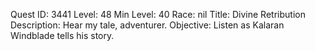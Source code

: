 Quest ID: 3441
Level: 48
Min Level: 40
Race: nil
Title: Divine Retribution
Description: Hear my tale, adventurer.
Objective: Listen as Kalaran Windblade tells his story.
